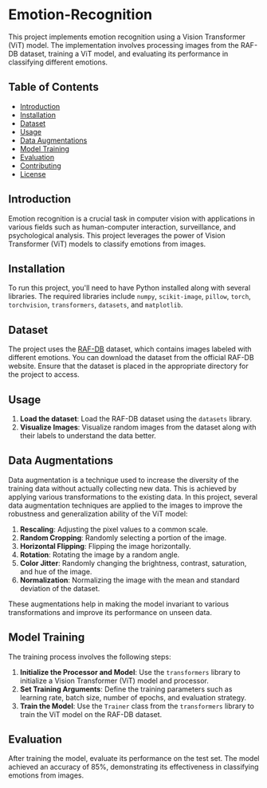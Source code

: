 # Emotion-Recognition

This project implements emotion recognition using a Vision Transformer (ViT) model. The implementation involves processing images from the RAF-DB dataset, training a ViT model, and evaluating its performance in classifying different emotions.

## Table of Contents

- [Introduction](#introduction)
- [Installation](#installation)
- [Dataset](#dataset)
- [Usage](#usage)
- [Data Augmentations](#data-augmentations)
- [Model Training](#model-training)
- [Evaluation](#evaluation)
- [Contributing](#contributing)
- [License](#license)

## Introduction

Emotion recognition is a crucial task in computer vision with applications in various fields such as human-computer interaction, surveillance, and psychological analysis. This project leverages the power of Vision Transformer (ViT) models to classify emotions from images.

## Installation

To run this project, you'll need to have Python installed along with several libraries. The required libraries include `numpy`, `scikit-image`, `pillow`, `torch`, `torchvision`, `transformers`, `datasets`, and `matplotlib`.

## Dataset

The project uses the [RAF-DB](http://www.whdeng.cn/raf/model1.html) dataset, which contains images labeled with different emotions. You can download the dataset from the official RAF-DB website. Ensure that the dataset is placed in the appropriate directory for the project to access.

## Usage

1. **Load the dataset**: Load the RAF-DB dataset using the `datasets` library.
2. **Visualize Images**: Visualize random images from the dataset along with their labels to understand the data better.

## Data Augmentations

Data augmentation is a technique used to increase the diversity of the training data without actually collecting new data. This is achieved by applying various transformations to the existing data. In this project, several data augmentation techniques are applied to the images to improve the robustness and generalization ability of the ViT model:

1. **Rescaling**: Adjusting the pixel values to a common scale.
2. **Random Cropping**: Randomly selecting a portion of the image.
3. **Horizontal Flipping**: Flipping the image horizontally.
4. **Rotation**: Rotating the image by a random angle.
5. **Color Jitter**: Randomly changing the brightness, contrast, saturation, and hue of the image.
6. **Normalization**: Normalizing the image with the mean and standard deviation of the dataset.

These augmentations help in making the model invariant to various transformations and improve its performance on unseen data.

## Model Training

The training process involves the following steps:

1. **Initialize the Processor and Model**: Use the `transformers` library to initialize a Vision Transformer (ViT) model and processor.
2. **Set Training Arguments**: Define the training parameters such as learning rate, batch size, number of epochs, and evaluation strategy.
3. **Train the Model**: Use the `Trainer` class from the `transformers` library to train the ViT model on the RAF-DB dataset.

## Evaluation

After training the model, evaluate its performance on the test set. The model achieved an accuracy of 85%, demonstrating its effectiveness in classifying emotions from images.

